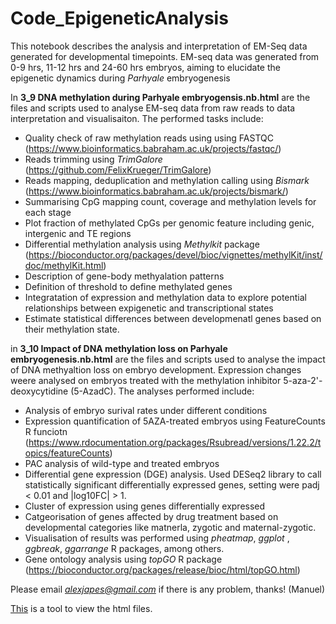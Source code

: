# Code_EpigeneticAnalysis
This notebook describes the analysis and interpretation of EM-Seq data generated for developmental timepoints.
EM-seq data was generated from 0-9 hrs, 11-12 hrs and 24-60 hrs embryos, aiming to elucidate the epigenetic dynamics during *Parhyale* embryogenesis

In **3_9 DNA methylation during Parhyale embryogensis.nb.html** are the files and scripts used to analyse EM-seq data from raw reads to data interpretation and visualisaiton. The performed tasks include:
- Quality check of raw methylation reads using using FASTQC (https://www.bioinformatics.babraham.ac.uk/projects/fastqc/)
- Reads trimming using *TrimGalore* (https://github.com/FelixKrueger/TrimGalore)
- Reads mapping, deduplication and methylation calling using *Bismark* (https://www.bioinformatics.babraham.ac.uk/projects/bismark/)
- Summarising CpG mapping count, coverage and methylation levels for each stage
- Plot fraction of methylated CpGs per genomic feature including genic, intergenic and TE regions
- Differential methylation analysis using *Methylkit* package (https://bioconductor.org/packages/devel/bioc/vignettes/methylKit/inst/doc/methylKit.html)
- Description of gene-body methyalation patterns
- Definition of threshold to define methylated genes
- Integratation of expression and methylation data to explore potential relationships between expigenetic and transcriptional states
- Estimate statistical differences between developmenatl genes based on  their methylation state.

in **3_10 Impact of DNA methylation loss on Parhyale embryogenesis.nb.html** are the files and scripts used to analyse the impact of DNA methyaltion loss on embryo development. Expression changes weere analysed on embryos treated with the methylation inhibitor 5-aza-2'-deoxycytidine (5-AzadC). The analyses performed include:

- Analysis of embryo surival rates under different conditions
- Expression quantification of 5AZA-treated embryos using FeatureCounts R funciotn (https://www.rdocumentation.org/packages/Rsubread/versions/1.22.2/topics/featureCounts)
- PAC analysis of wild-type and treated embryos
- Differential gene expression (DGE) analysis. Used DESeq2 library to call statistically significant differentially expressed genes, setting were padj < 0.01 and |log10FC| > 1.
- Cluster of expression using genes differentially expressed
- Catgeorisation of genes affected by drug treatment based on developmental categories like matnerla, zygotic and maternal-zygotic.
- Visualisation of results was performed using *pheatmap*, *ggplot* , *ggbreak*, *ggarrange* R packages, among others.
- Gene ontology analysis using *topGO* R package (https://bioconductor.org/packages/release/bioc/html/topGO.html)
  
Please email *alexjapes@gmail.com* if there is any problem, thanks! (Manuel)

[This](https://htmlpreview.github.io/) is a tool to view the html files. 
